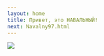 ```yaml
---
layout: home
title: Привет, это НАВАЛЬНЫЙ!
next: Navalny97.html
---
```


[![](https://shabbat.lamourism.com/Wonderland/Rabbit89.jpg)](https://moses.lamourism.com/mossad/gay89.jpg)
